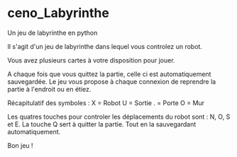 # ceno_Labyrinthe
Un jeu de labyrinthe en python


Il s'agit d'un jeu de labyrinthe dans lequel vous controlez un robot.

Vous avez plusieurs cartes à votre disposition pour jouer.

A chaque fois que vous quittez la partie, celle ci est automatiquement sauvegardée. Le jeu vous propose à chaque connexion de reprendre la partie à l'endroit ou en étiez.

Récapitulatif des symboles :
X = Robot
U = Sortie
. = Porte
O = Mur


Les quatres touches pour controler les déplacements du robot sont : N, O, S et E.
La touche Q sert à quitter la partie. Tout en la sauvegardant automatiquement.

Bon jeu !
